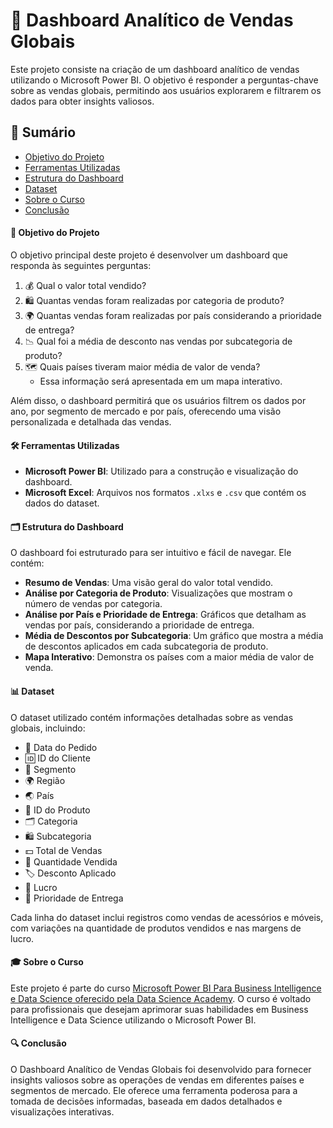 # 🛒 Dashboard Analítico de Vendas Globais

Este projeto consiste na criação de um dashboard analítico de vendas utilizando o Microsoft Power BI. O objetivo é responder a perguntas-chave sobre as vendas globais, permitindo aos usuários explorarem e filtrarem os dados para obter insights valiosos.

## 📑 Sumário
- [Objetivo do Projeto](#objetivo-do-projeto)
- [Ferramentas Utilizadas](#ferramentas-utilizadas)
- [Estrutura do Dashboard](#estrutura-do-dashboard)
- [Dataset](#dataset)
- [Sobre o Curso](#sobre-o-curso)
- [Conclusão](#conclusão)

#### 🎯 Objetivo do Projeto
O objetivo principal deste projeto é desenvolver um dashboard que responda às seguintes perguntas:

1. 💰 Qual o valor total vendido?
2. 🛍️ Quantas vendas foram realizadas por categoria de produto?
3. 🌍 Quantas vendas foram realizadas por país considerando a prioridade de entrega?
4. 📉 Qual foi a média de desconto nas vendas por subcategoria de produto?
5. 🗺️ Quais países tiveram maior média de valor de venda?
   - Essa informação será apresentada em um mapa interativo.

Além disso, o dashboard permitirá que os usuários filtrem os dados por ano, por segmento de mercado e por país, oferecendo uma visão personalizada e detalhada das vendas.

#### 🛠️ Ferramentas Utilizadas
- **Microsoft Power BI**: Utilizado para a construção e visualização do dashboard.
- **Microsoft Excel**: Arquivos nos formatos `.xlxs` e `.csv` que contém os dados do dataset.

#### 🗂️ Estrutura do Dashboard
O dashboard foi estruturado para ser intuitivo e fácil de navegar. Ele contém:

- **Resumo de Vendas**: Uma visão geral do valor total vendido.
- **Análise por Categoria de Produto**: Visualizações que mostram o número de vendas por categoria.
- **Análise por País e Prioridade de Entrega**: Gráficos que detalham as vendas por país, considerando a prioridade de entrega.
- **Média de Descontos por Subcategoria**: Um gráfico que mostra a média de descontos aplicados em cada subcategoria de produto.
- **Mapa Interativo**: Demonstra os países com a maior média de valor de venda.

#### 📊 Dataset
O dataset utilizado contém informações detalhadas sobre as vendas globais, incluindo:

- 📅 Data do Pedido
- 🆔 ID do Cliente
- 🎯 Segmento
- 🌍 Região
- 🌏 País
- 🛒 ID do Produto
- 🗂️ Categoria
- 🛍️ Subcategoria
- 💵 Total de Vendas
- 🔢 Quantidade Vendida
- 🏷️ Desconto Aplicado
- 💸 Lucro
- 🚚 Prioridade de Entrega

Cada linha do dataset inclui registros como vendas de acessórios e móveis, com variações na quantidade de produtos vendidos e nas margens de lucro.

#### 🎓 Sobre o Curso
Este projeto é parte do curso [Microsoft Power BI Para Business Intelligence e Data Science oferecido pela Data Science Academy](https://www.datascienceacademy.com.br/course/microsoft-power-bi-para-business-intelligence-e-data-science). O curso é voltado para profissionais que desejam aprimorar suas habilidades em Business Intelligence e Data Science utilizando o Microsoft Power BI.

#### 🔍 Conclusão
O Dashboard Analítico de Vendas Globais foi desenvolvido para fornecer insights valiosos sobre as operações de vendas em diferentes países e segmentos de mercado. Ele oferece uma ferramenta poderosa para a tomada de decisões informadas, baseada em dados detalhados e visualizações interativas.
